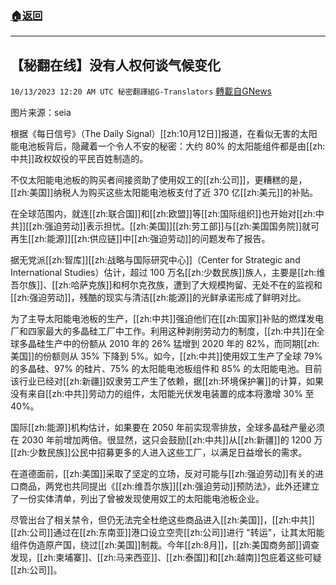 ###  [:house:返回](README.md)
---


## 【秘翻在线】没有人权何谈气候变化
`10/13/2023 12:20 AM UTC 秘密翻譯組G-Translators` [轉載自GNews](https://gnews.org/articles/1826345)

图片来源：seia     

根据《每日信号》（The Daily Signal）[[zh:10月12日]]报道，在看似无害的太阳能电池板背后，隐藏着一个令人不安的秘密：大约 80% 的太阳能组件都是由[[zh:中共]]政权奴役的平民百姓制造的。

不仅太阳能电池板的购买者间接资助了使用奴工的[[zh:公司]]，更糟糕的是，[[zh:美国]]纳税人为购买这些太阳能电池板支付了近 370 亿[[zh:美元]]的补贴。

在全球范围内，就连[[zh:联合国]]和[[zh:欧盟]]等[[zh:国际组织]]也开始对[[zh:中共]][[zh:强迫劳动]]表示担忧。[[zh:美国]][[zh:劳工部]]与[[zh:美国国务院]]就可再生[[zh:能源]][[zh:供应链]]中[[zh:强迫劳动]]的问题发布了报告。

据无党派[[zh:智库]][[zh:战略与国际研究中心]]（Center for Strategic and International Studies）估计，超过 100 万名[[zh:少数民族]]族人，主要是[[zh:维吾尔族]]、[[zh:哈萨克族]]和柯尔克孜族，遭到了大规模拘留、无处不在的监视和[[zh:强迫劳动]]，残酷的现实与清洁[[zh:能源]]的光鲜承诺形成了鲜明对比。

为了主导太阳能电池板的生产，[[zh:中共]]强迫他们在[[zh:国家]]补贴的燃煤发电厂和四家最大的多晶硅工厂中工作。利用这种剥削劳动力的制度，[[zh:中共]]在全球多晶硅生产中的份额从 2010 年的 26% 猛增到 2020 年的 82%，而同期[[zh:美国]]的份额则从 35% 下降到 5%。如今，[[zh:中共]]使用奴工生产了全球 79% 的多晶硅、97% 的硅片、75% 的太阳能电池板组件和 85% 的太阳能电池。目前该行业已经对[[zh:新疆]]奴隶劳工产生了依赖，据[[zh:环境保护署]]的计算，如果没有来自[[zh:中共]]劳动力的组件，太阳能光伏发电装置的成本将激增 30% 至 40%。

国际[[zh:能源]]机构估计，如果要在 2050 年前实现零排放，全球多晶硅产量必须在 2030 年前增加两倍。很显然，这只会鼓励[[zh:中共]]从[[zh:新疆]]的 1200 万[[zh:少数民族]]公民中招募更多的人进入这些工厂，以满足日益增长的需求。

在道德面前，[[zh:美国]]采取了坚定的立场，反对可能与[[zh:强迫劳动]]有关的进口商品，两党也共同提出《[[zh:维吾尔族]][[zh:强迫劳动]]预防法》，此外还建立了一份实体清单，列出了曾被发现使用奴工的太阳能电池板企业。

尽管出台了相关禁令，但仍无法完全杜绝这些商品进入[[zh:美国]]，[[zh:中共]][[zh:公司]]通过在[[zh:东南亚]]港口设立空壳[[zh:公司]]进行 "转运"，让其太阳能组件伪造原产国，绕过[[zh:美国]]制裁。今年[[zh:8月]]，[[zh:美国商务部]]调查发现，[[zh:柬埔寨]]、[[zh:马来西亚]]、[[zh:泰国]]和[[zh:越南]]包庇着这些可疑[[zh:公司]]。
